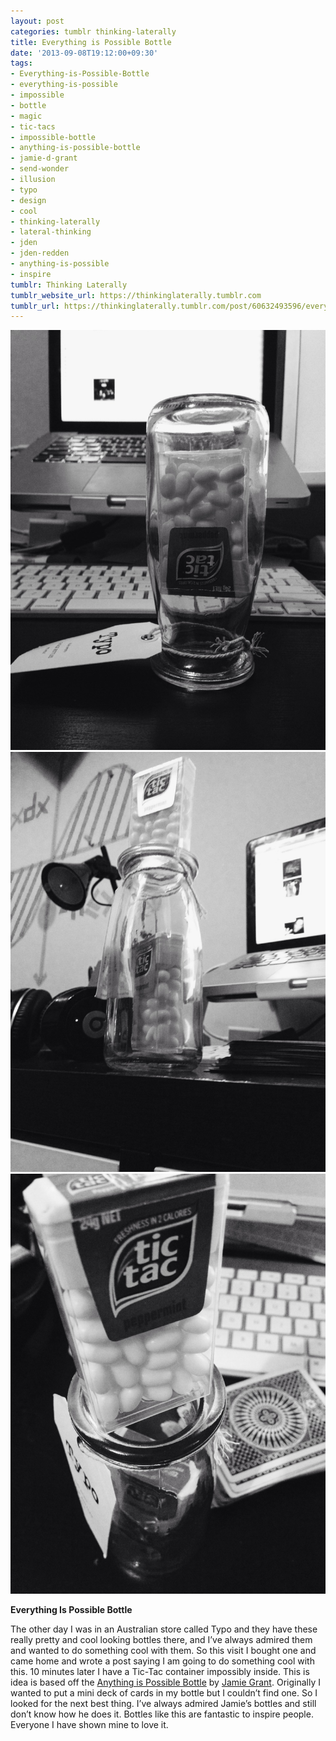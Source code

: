 ```yaml
---
layout: post
categories: tumblr thinking-laterally
title: Everything is Possible Bottle
date: '2013-09-08T19:12:00+09:30'
tags:
- Everything-is-Possible-Bottle
- everything-is-possible
- impossible
- bottle
- magic
- tic-tacs
- impossible-bottle
- anything-is-possible-bottle
- jamie-d-grant
- send-wonder
- illusion
- typo
- design
- cool
- thinking-laterally
- lateral-thinking
- jden
- jden-redden
- anything-is-possible
- inspire
tumblr: Thinking Laterally
tumblr_website_url: https://thinkinglaterally.tumblr.com
tumblr_url: https://thinkinglaterally.tumblr.com/post/60632493596/everything-is-possible-bottle-the-other-day-i-was
---
```

 ![](/content/images/tumblr/thinking-laterally/tumblr_msswaedIgH1qh9he3o1_1280.jpg)  
 ![](/content/images/tumblr/thinking-laterally/tumblr_msswaedIgH1qh9he3o3_1280.jpg)  
 ![](/content/images/tumblr/thinking-laterally/tumblr_msswaedIgH1qh9he3o2_1280.jpg)  
  

**Everything Is Possible Bottle**

The other day I was in an Australian store called Typo and they have these really pretty and cool looking bottles there, and I’ve always admired them and wanted to do something cool with them. So this visit I bought one and came home and wrote a post saying I am going to do something cool with this. 10 minutes later I have a Tic-Tac container impossibly inside. This is idea is based off the [Anything is Possible Bottle](http://blog.sendwonder.com/p/store.html) by [Jamie Grant](http://sendwonder.com/). Originally I wanted to put a mini deck of cards in my bottle but I couldn’t find one. So I looked for the next best thing. I’ve always admired Jamie’s bottles and still don’t know how he does it. Bottles like this are fantastic to inspire people. Everyone I have shown mine to love it.

